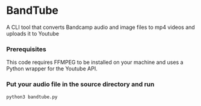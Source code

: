 # BandTube
A CLI tool that converts Bandcamp audio and image files to mp4 videos and uploads it to Youtube

### Prerequisites
This code requires FFMPEG to be installed on your machine and uses a Python wrapper for the Youtube API.

### Put your audio file in the source directory and run 

```
python3 bandtube.py
```
